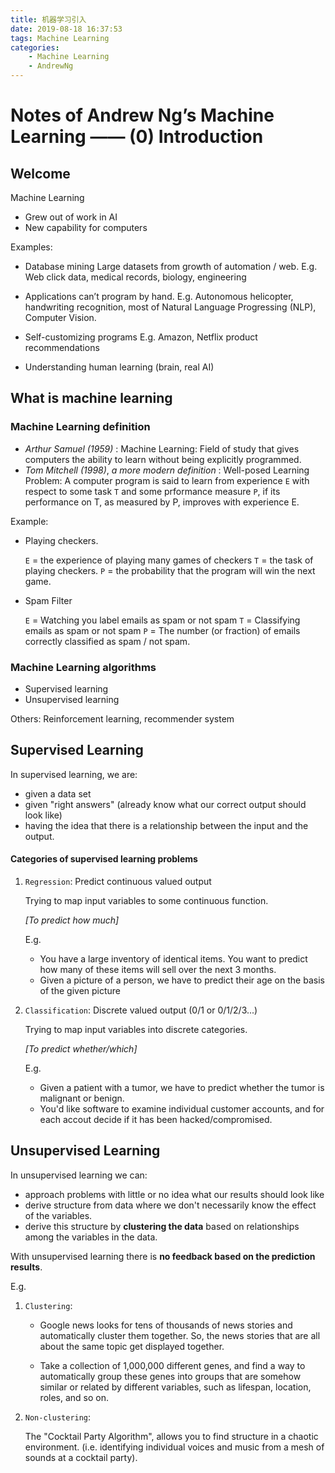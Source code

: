 ```yaml
---
title: 机器学习引入
date: 2019-08-18 16:37:53
tags: Machine Learning
categories:	
	- Machine Learning
	- AndrewNg
---
```


# Notes of Andrew Ng’s Machine Learning —— (0) Introduction

## Welcome

Machine Learning 

- Grew out of work in AI
- New capability for computers

Examples:

- Database mining
  Large datasets from growth of automation / web.
    E.g. Web click data, medical records, biology, engineering

- Applications can’t program by hand.
    E.g. Autonomous helicopter, handwriting recognition, most of Natural Language Progressing (NLP), Computer Vision.

- Self-customizing programs
    E.g. Amazon, Netflix product recommendations

- Understanding human learning (brain, real AI)

## What is machine learning

### Machine Learning definition

* *Arthur Samuel (1959)* : Machine Learning: Field of study that gives computers the ability to learn without being explicitly programmed.
* *Tom Mitchell (1998)*, *a more modern definition* : Well-posed Learning Problem: A computer program is said to learn from experience `E` with respect to some task `T` and some prformance measure `P`, if its performance on T, as measured by P, improves with experience E.

Example:

* Playing checkers.

  `E` = the experience of playing many games of checkers
  `T` = the task of playing checkers.
  `P` = the probability that the program will win the next game.
	
* Spam Filter

  `E` = Watching you label emails as spam or not spam
  `T` = Classifying emails as spam or not spam
  `P` = The number (or fraction) of emails correctly classified as spam / not spam.

### Machine Learning algorithms

- Supervised learning
- Unsupervised learning

Others: Reinforcement learning, recommender system

## Supervised Learning

In supervised learning, we are:

* given a data set
* given "right answers" (already know what our correct output should look like)
* having the idea that there is a relationship between the input and the output.

#### Categories of supervised learning problems

1. `Regression`: Predict continuous valued output

   Trying to map input variables to some continuous function.

   *[To predict how much]*

   E.g.

   * You have a large inventory of identical items. You want to predict how many of these items will sell over the next 3 months.
   * Given a picture of a person, we have to predict their age on the basis of the given picture

2. `Classification`: Discrete valued output (0/1 or 0/1/2/3...)

   Trying to map input variables into discrete categories.

   *[To predict whether/which]*

   E.g.

   * Given a patient with a tumor, we have to predict whether the tumor is malignant or benign.
   * You'd like software to examine individual customer accounts, and for each accout decide if it has been hacked/compromised.

## Unsupervised Learning

In unsupervised learning we can:

* approach problems with little or no idea what our results should look like
* derive structure from data where we don't necessarily know the effect of the variables.
* derive this structure by **clustering the data** based on relationships among the variables in the data.

With unsupervised learning there is **no feedback based on the prediction results**.

E.g.

1. `Clustering`: 

   * Google news looks for tens of thousands of news stories and automatically cluster them together. So, the news stories that are all about the same topic get displayed together.

   * Take a collection of 1,000,000 different genes, and find a way to automatically group these genes into groups that are somehow similar or related by different variables, such as lifespan, location, roles, and so on.

2. `Non-clustering`:

   The "Cocktail Party Algorithm", allows you to find structure in a chaotic environment. (i.e. identifying individual voices and music from a mesh of sounds at a cocktail party).